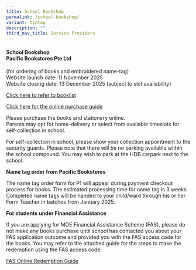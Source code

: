 ```yaml
---
title: School Bookshop
permalink: /school-bookshop/
variant: tiptap
description: ""
third_nav_title: Service Providers
---
```

<h4><strong>School Bookshop </strong><br><strong>Pacific Bookstores Pte Ltd</strong></h4>
<p>(for ordering of books and embroidered name-tag)
<br>Website launch date: 11 November 2025
<br>Website closing date: 13 December 2025 (subject to slot availability)</p>
<p><a href="/files/P1 Orientation 2025/2025/PRIMARY_1_BOOKLIST_FOR_YEAR_2026.pdf" rel="noopener nofollow" target="_blank">Click here to refer to booklist</a>
</p>
<p><a href="/files/P1 Orientation 2025/2025/GDPS_online_purchase_info_2026.pdf" rel="noopener nofollow" target="_blank">Click here for the online purchase guide</a>
</p>
<p>Please purchase the books and stationery online.
<br>Parents may opt for home-delivery or select from available timeslots for
self-collection in school.</p>
<p>For self-collection in school, please show your collection appointment
to the security guards. Please note that there will be no parking available
within the school compound. You may wish to park at the HDB carpark next
to the school.</p>
<p><strong>Name tag order from Pacific Bookstores</strong>
</p>
<p>The name tag order form for P1 will appear during payment checkout process
for books. The estimated processing time for name tag is 3 weeks. Completed
name tags will be handed to your child/ward through his or her Form Teacher
in batches from January 2025.</p>
<p><strong>For students under Financial Assistance</strong>
</p>
<p>If you are applying for MOE Financial Assistance Scheme (FAS), please
do not make any books purchase until school has contacted you about your
FAS application outcome and provided you with the FAS access code for the
books. You may refer to the attached guide for the steps to make the redemption
using the FAS access code.</p>
<p><a href="/files/P1 Orientation 2025/fas online redemption guide 2024.pdf" rel="noopener nofollow" target="_blank">FAS Online Redemption Guide</a>
</p>